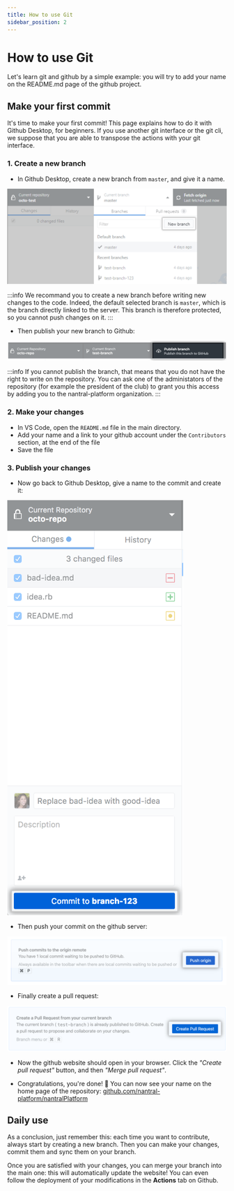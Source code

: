 ```yaml
---
title: How to use Git
sidebar_position: 2
---
```


# How to use Git

Let's learn git and github by a simple example: you will try to add your
name on the README.md page of the github project.

## Make your first commit

It's time to make your first commit! This page explains how to do it with Github
Desktop, for beginners. If you use another git interface or the git cli, we
suppose that you are able to transpose the actions with your git interface.

### 1. Create a new branch

* In Github Desktop, create a new branch from `master`, and give it a name.

![Create new branch](./img/new-branch-button-win.png)

:::info
We recommand you to create a new branch before writing new changes to the code. Indeed, the default selected branch
is `master`, which is the branch directly linked to the server. This branch is therefore protected, so you cannot
push changes on it.
:::

* Then publish your new branch to Github:

![Publish a branch](./img/publish-branch-button.png)

:::info
If you cannot publish the branch, that means that you do not have the right to write on the repository.
You can ask one of the administators of the repository (for example the president of the club) to grant you 
this access by adding you to the nantral-platform organization.
:::

### 2. Make your changes

* In VS Code, open the `README.md` file in the main directory.
* Add your name and a link to your github account under the `Contributors` section, at the end of the file
* Save the file

### 3. Publish your changes

* Now go back to Github Desktop, give a name to the commit and create it:

![Create commit](./img/commit-button.png)

* Then push your commit on the github server:

![Push a commit](./img/push-origin-button.png)

* Finally create a pull request:

![Create pull request](./img/create-pull-request.png)

* Now the github website should open in your browser. Click the *"Create pull request"* button, and then 
*"Merge pull request"*.

* Congratulations, you're done! 🥳 You can now see your name on the home page of the repository: 
    [github.com/nantral-platform/nantralPlatform](https://github.com/nantral-platform/nantralPlatform)


## Daily use

As a conclusion, just remember this: each time you want to contribute,
always start by creating a new branch. Then you can make your changes,
commit them and sync them on your branch.

Once you are satisfied with your changes, you can merge your branch into
the main one: this will automatically update the website! You can even follow
the deployment of your modifications in the **Actions** tab on Github.